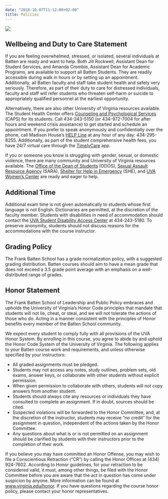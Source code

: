 ```yaml
---
date: "2018-10-07T11:12:00+02:00"
title: Policies
---
```


![](/static/policy_files/batten_logo.png)

## Wellbeing and Duty to Care Statement
If you are feeling overwhelmed, stressed, or isolated, several individuals at Batten are ready and want to help. Both Jill Rockwell, Assistant Dean for Student Services, and Amanda Crombie, Assistant Dean for Academic Programs, are available to support all Batten Students. They are readily accessible during walk in hours or by setting up an appointment. Additionally, all Batten faculty and staff take student health and safety very seriously. Therefore, as part of their duty to care for distressed individuals, faculty and staff will refer students who threaten self-harm or suicide to appropriately qualified personnel at the earliest opportunity.
 
Alternatively, there are also other University of Virginia resources available. The Student Health Center offers [Counseling and Psychological Services](https://www.studenthealth.virginia.edu/caps) (CAPS) for its students. Call 434-243-5150 (or 434-972-7004 for after hours and weekend crisis assistance) to get started and schedule an appointment. If you prefer to speak anonymously and confidentially over the phone, call Madison House’s [HELP Line](http://www.madisonhouse.org/overview-helpline/) at any hour of any day: 434-295-8255. Additionally, as part of the student comprehensive health fees, you have 24/7 virtual care through the [TimelyCare](https://www.studenthealth.virginia.edu/timelycare) app.

If you or someone you know is struggling with gender, sexual, or domestic violence, there are many community and University of Virginia resources available. The [Office of the Dean of Students](http://www.virginia.edu/deanofstudents/) (ODOS), [Sexual Assault Resource Agency](http://saracville.org/) (SARA), [Shelter for Help in Emergency](http://www.shelterforhelpinemergency.org/) (SHE), and [UVA Women’s Center](http://womenscenter.virginia.edu/) are ready and eager to help.

## Additional Time
Additional exam time is not given automatically to students whose first language is not English. Dictionaries are permitted, at the discretion of the faculty member. Students with disabilities in need of accommodation should contact the [UVA Student Disability Access Center](https://www.studenthealth.virginia.edu/student-disability-access-center/about-sdac) at 434-243-5180. To preserve anonymity, students should not discuss reasons for the accommodations with the course instructor.

## Grading Policy
The Frank Batten School has a grade normalization policy, with a suggested grading distribution. Batten courses should aim to have a mean grade that does not exceed a 3.5 grade point average with an emphasis on a well-distributed range of grades.

## Honor Statement
The Frank Batten School of Leadership and Public Policy embraces and upholds the University of Virginia’s Honor Code principles that mandate that students will not lie, cheat, or steal, and we will not tolerate the actions of those who do. Acting in a manner consistent with the principles of Honor benefits every member of the Batten School community.
 
We expect every student to comply fully with all provisions of the UVA Honor System. By enrolling in this course, you agree to abide by and uphold the Honor Code System of the University of Virginia. The following applies to your Batten course work and requirements, and unless otherwise specified by your instructors:
 
* All graded assignments must be pledged.
* Students may not access any notes, study outlines, problem sets, old exams, answer keys, or collaborate with other students without explicit permission.
* When given permission to collaborate with others, students will not copy answers from another student.
* Students should always cite any resources or individuals they have consulted to complete an assignment.  If in doubt, sources should be cited.
* Suspected violations will be forwarded to the Honor Committee, and, at the discretion of the instructor, students may receive “no credit” for the assignment in question, independent of the actions taken by the Honor Committee.
* Any questions about what is or is not permitted on an assignment should be clarified by students with their instructors prior to the completion of their work.

If you believe you may have committed an Honor Offense, you may wish to file a Conscientious Retraction (“CR”) by calling the Honor Offices at (434) 924-7602. According to Honor guidelines, for your retraction to be considered valid, it must, among other things, be filed with the Honor Committee before you are aware that the act in question has come under suspicion by anyone. More information can be found at www.virginia.edu/honor. If you have questions regarding the course honor policy, please contact your honor representatives.
